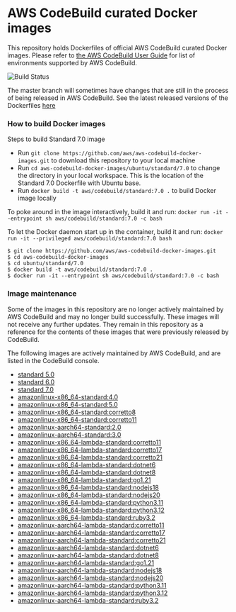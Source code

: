 # AWS CodeBuild curated Docker images

This repository holds Dockerfiles of official AWS CodeBuild curated Docker images. Please refer to [the AWS CodeBuild User Guide](http://docs.aws.amazon.com/codebuild/latest/userguide/build-env-ref.html) for list of environments supported by AWS CodeBuild.

![Build Status](https://codebuild.us-west-2.amazonaws.com/badges?uuid=eyJlbmNyeXB0ZWREYXRhIjoiSkJibVVQVEpvUms1cmw3YVlnU1hSdkpBQ0c5SFgyTkJXMFBFdEU2SWtySHREcUlUVlRhbW4zMEd3NlhsOWIzUWgvRkxhUWVSSTFPZGNNakNHRVNLalY0PSIsIml2UGFyYW1ldGVyU3BlYyI6IlV0QjBRZXRvS0F5dE5vbTciLCJtYXRlcmlhbFNldFNlcmlhbCI6MX0%3D&branch=master)

The master branch will sometimes have changes that are still in the process of being released in AWS CodeBuild.  See the latest released versions of the Dockerfiles [here](https://github.com/aws/aws-codebuild-docker-images/releases)

### How to build Docker images

Steps to build Standard 7.0 image

* Run `git clone https://github.com/aws/aws-codebuild-docker-images.git` to download this repository to your local machine
* Run `cd aws-codebuild-docker-images/ubuntu/standard/7.0` to change the directory in your local workspace. This is the location of the Standard 7.0 Dockerfile with Ubuntu base.
* Run `docker build -t aws/codebuild/standard:7.0 .` to build Docker image locally

To poke around in the image interactively, build it and run:
`docker run -it --entrypoint sh aws/codebuild/standard:7.0 -c bash`

To let the Docker daemon start up in the container, build it and run:
`docker run -it --privileged aws/codebuild/standard:7.0 bash`

```
$ git clone https://github.com/aws/aws-codebuild-docker-images.git
$ cd aws-codebuild-docker-images
$ cd ubuntu/standard/7.0
$ docker build -t aws/codebuild/standard:7.0 .
$ docker run -it --entrypoint sh aws/codebuild/standard:7.0 -c bash
```

### Image maintenance

Some of the images in this repository are no longer actively maintained by AWS CodeBuild and may no longer build successfully.  These images will not receive any further updates.  They remain in this repository as a reference for the contents of these images that were previously released by CodeBuild.

The following images are actively maintained by AWS CodeBuild, and are listed in the CodeBuild console.

+ [standard 5.0](ubuntu/standard/5.0)
+ [standard 6.0](ubuntu/standard/6.0)
+ [standard 7.0](ubuntu/standard/7.0)
+ [amazonlinux-x86_64-standard:4.0](al/x86_64/standard/4.0)
+ [amazonlinux-x86_64-standard:5.0](al/x86_64/standard/5.0)
+ [amazonlinux-x86_64-standard:corretto8](al/x86_64/standard/corretto8)
+ [amazonlinux-x86_64-standard:corretto11](al/x86_64/standard/corretto11)
+ [amazonlinux-aarch64-standard:2.0](al/aarch64/standard/2.0)
+ [amazonlinux-aarch64-standard:3.0](al/aarch64/standard/3.0)
+ [amazonlinux-x86_64-lambda-standard:corretto11](al-lambda/x86_64/corretto11)
+ [amazonlinux-x86_64-lambda-standard:corretto17](al-lambda/x86_64/corretto17)
+ [amazonlinux-x86_64-lambda-standard:corretto21](al-lambda/x86_64/corretto21)
+ [amazonlinux-x86_64-lambda-standard:dotnet6](al-lambda/x86_64/dotnet6)
+ [amazonlinux-x86_64-lambda-standard:dotnet8](al-lambda/x86_64/dotnet8)
+ [amazonlinux-x86_64-lambda-standard:go1.21](al-lambda/x86_64/go1.21)
+ [amazonlinux-x86_64-lambda-standard:nodejs18](al-lambda/x86_64/nodejs18)
+ [amazonlinux-x86_64-lambda-standard:nodejs20](al-lambda/x86_64/nodejs20)
+ [amazonlinux-x86_64-lambda-standard:python3.11](al-lambda/x86_64/python3.11)
+ [amazonlinux-x86_64-lambda-standard:python3.12](al-lambda/x86_64/python3.12)
+ [amazonlinux-x86_64-lambda-standard:ruby3.2](al-lambda/x86_64/ruby3.2)
+ [amazonlinux-aarch64-lambda-standard:corretto11](al-lambda/aarch64/corretto11)
+ [amazonlinux-aarch64-lambda-standard:corretto17](al-lambda/aarch64/corretto17)
+ [amazonlinux-aarch64-lambda-standard:corretto21](al-lambda/aarch64/corretto21)
+ [amazonlinux-aarch64-lambda-standard:dotnet6](al-lambda/aarch64/dotnet6)
+ [amazonlinux-aarch64-lambda-standard:dotnet8](al-lambda/aarch64/dotnet8)
+ [amazonlinux-aarch64-lambda-standard:go1.21](al-lambda/aarch64/go1.21)
+ [amazonlinux-aarch64-lambda-standard:nodejs18](al-lambda/aarch64/nodejs18)
+ [amazonlinux-aarch64-lambda-standard:nodejs20](al-lambda/aarch64/nodejs20)
+ [amazonlinux-aarch64-lambda-standard:python3.11](al-lambda/aarch64/python3.11)
+ [amazonlinux-aarch64-lambda-standard:python3.12](al-lambda/aarch64/python3.12)
+ [amazonlinux-aarch64-lambda-standard:ruby3.2](al-lambda/aarch64/ruby3.2)

